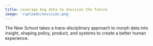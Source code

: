 ```yaml
---
title: Leverage big data to envision the future
image: '/uploads/envision.png'
---
```


The New School takes a trans-disciplinary approach to morph data into insight, shaping policy, product, and systems to create a better human experience.
